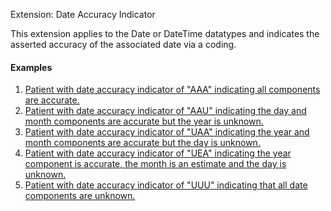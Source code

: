Extension: Date Accuracy Indicator

This extension applies to the Date or DateTime datatypes and indicates the asserted accuracy of the associated date via a coding.

#### Examples
1. [Patient with date accuracy indicator of "AAA" indicating all components are accurate.](Patient-DateAccuracyIndicatorAAAexample0.html)
1. [Patient with date accuracy indicator of "AAU" indicating the day and month components are accurate but the year is unknown.](Patient-DateAccuracyIndicatorAAUexample1.html)
1. [Patient with date accuracy indicator of "UAA" indicating the year and month components are accurate but the day is unknown.](Patient-DateAccuracyIndicatorUAAexample2.html)
1. [Patient with date accuracy indicator of "UEA" indicating the year component is accurate, the month is an estimate and the day is unknown.](Patient-DateAccuracyIndicatorUEAexample3.html)
1. [Patient with date accuracy indicator of "UUU" indicating that all date components are unknown.](Patient-DateAccuracyIndicatorUUUexample4.html)

